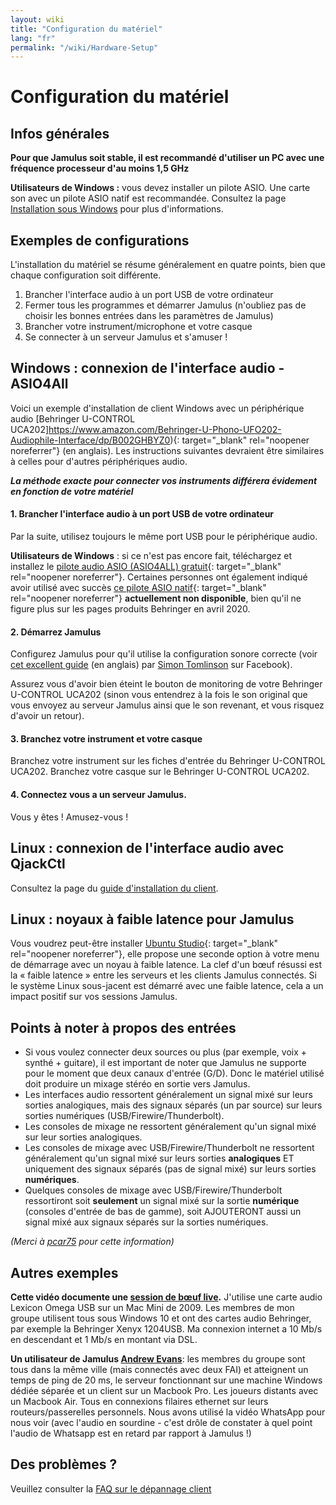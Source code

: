 ```yaml
---
layout: wiki
title: "Configuration du matériel"
lang: "fr"
permalink: "/wiki/Hardware-Setup"
---
```



# Configuration du matériel

## Infos générales

**Pour que Jamulus soit stable, il est recommandé d'utiliser un PC avec une fréquence processeur d'au moins 1,5 GHz**

**Utilisateurs de Windows :** vous devez installer un pilote ASIO. Une carte son avec un pilote ASIO natif est recommandée. Consultez la page [Installation sous Windows](Installation-for-Windows) pour plus d'informations.

## Exemples de configurations

L'installation du matériel se résume généralement en quatre points, bien que chaque configuration soit différente.

1. Brancher l'interface audio à un port USB de votre ordinateur
2. Fermer tous les programmes et démarrer Jamulus (n'oubliez pas de choisir les bonnes entrées dans les paramètres de Jamulus)
3. Brancher votre instrument/microphone et votre casque
4. Se connecter à un serveur Jamulus et s'amuser !


## Windows : connexion de l'interface audio - ASIO4All
 
Voici un exemple d'installation de client Windows avec un périphérique audio [Behringer U-CONTROL UCA202]https://www.amazon.com/Behringer-U-Phono-UFO202-Audiophile-Interface/dp/B002GHBYZ0){: target="_blank" rel="noopener noreferrer"} (en anglais).
Les instructions suivantes devraient être similaires à celles pour d'autres périphériques audio.

_**La méthode exacte pour connecter vos instruments différera évidement en fonction de votre matériel**_

#### 1. Brancher l'interface audio à un port USB de votre ordinateur

Par la suite, utilisez toujours le même port USB pour le périphérique audio.

**Utilisateurs de Windows** : si ce n'est pas encore fait, téléchargez et installez le [pilote audio ASIO (ASIO4ALL) gratuit](https://www.asio4all.org){: target="_blank" rel="noopener noreferrer"}. Certaines personnes ont également indiqué avoir utilisé avec succès [ce pilote ASIO natif](http://www.behringerdownload.de/_software/BEHRINGER_2902_X64_2.8.40.zip){: target="_blank" rel="noopener noreferrer"} 
__actuellement non disponible__, bien qu'il ne figure plus sur les pages produits Behringer en avril 2020. 

#### 2. Démarrez Jamulus

Configurez Jamulus pour qu'il utilise la configuration sonore correcte (voir [cet excellent guide](https://www.facebook.com/notes/jamulus-online-musicianssingers-jamming/idiots-guide-to-jamulus-app/510044532903831/) (en anglais) par [Simon Tomlinson](https://www.facebook.com/simon.james.tomlinson?eid=ARBQoY3KcZAtS3pGdLJuqvQTeRSOo4gHdQZT7nNzOt1oPMGgZ4_3GERe-rOyH5PxsSHVYYXjWwcqd71a) sur Facebook). 

Assurez vous d'avoir bien éteint le bouton de monitoring de votre Behringer U-CONTROL UCA202 (sinon vous entendrez à la fois le son original que vous envoyez au serveur Jamulus ainsi que le son revenant, et vous risquez d'avoir un retour).

#### 3. Branchez votre instrument et votre casque

Branchez votre instrument sur les fiches d'entrée du Behringer U-CONTROL UCA202. Branchez votre casque sur le Behringer U-CONTROL UCA202.

#### 4. Connectez vous a un serveur Jamulus.

Vous y êtes ! Amusez-vous !

## Linux : connexion de l'interface audio avec QjackCtl

Consultez la page du [guide d'installation du client](Installation-for-Linux#configurer-jack-avec-qjackctl).

## Linux : noyaux à faible latence pour Jamulus
Vous voudrez peut-être installer [Ubuntu Studio](https://ubuntustudio.org/){: target="_blank" rel="noopener noreferrer"}, elle propose une seconde option à votre menu de démarrage avec un noyau à faible latence. La clef d'un bœuf résussi est la « faible latence » entre les serveurs et les clients Jamulus connectés. Si le système Linux sous-jacent est démarré avec une faible latence, cela a un impact positif sur vos sessions Jamulus.

## Points à noter à propos des entrées

- Si vous voulez connecter deux sources ou plus (par exemple, voix + synthé + guitare), il est important de noter que Jamulus ne supporte pour le moment que deux canaux d'entrée (G/D). Donc le matériel utilisé doit produire un mixage stéréo en sortie vers Jamulus.
- Les interfaces audio ressortent généralement un signal mixé sur leurs sorties analogiques, mais des signaux séparés (un par source) sur leurs sorties numériques (USB/Firewire/Thunderbolt).
- Les consoles de mixage ne ressortent généralement qu'un signal mixé sur leur sorties analogiques.
- Les consoles de mixage avec USB/Firewire/Thunderbolt ne ressortent généralement qu'un signal mixé sur leurs sorties **analogiques** ET uniquement des signaux séparés (pas de signal mixé) sur leurs sorties **numériques**.
- Quelques consoles de mixage avec USB/Firewire/Thunderbolt ressortiront soit **seulement** un signal mixé sur la sortie **numérique** (consoles d'entrée de bas de gamme), soit AJOUTERONT aussi un signal mixé aux signaux séparés sur la sorties numériques.

_(Merci à [pcar75](https://github.com/pcar75) pour cette information)_

## Autres exemples

**Cette vidéo documente une [session de bœuf live](https://youtu.be/c8838jS2g3U).** J'utilise une carte audio Lexicon Omega USB sur un Mac Mini de 2009. Les membres de mon groupe utilisent tous sous Windows 10 et ont des cartes audio Behringer, par exemple la Behringer Xenyx 1204USB. Ma connexion internet a 10 Mb/s en descendant et 1 Mb/s en montant via DSL. 

**Un utilisateur de Jamulus [Andrew Evans](https://sourceforge.net/u/belvario/profile/)**: les membres du groupe sont tous dans la même ville (mais connectés avec deux FAI) et atteignent un temps de ping de 20 ms, le serveur fonctionnant sur une machine Windows dédiée séparée et un client sur un Macbook Pro. Les joueurs distants avec un Macbook Air. Tous en connexions filaires ethernet sur leurs routeurs/passerelles personnels. Nous avons utilisé la vidéo WhatsApp pour nous voir (avec l'audio en sourdine - c'est drôle de constater à quel point l'audio de Whatsapp est en retard par rapport à Jamulus !)

## Des problèmes ?

Veuillez consulter la [FAQ sur le dépannage client](Client-Troubleshooting)
